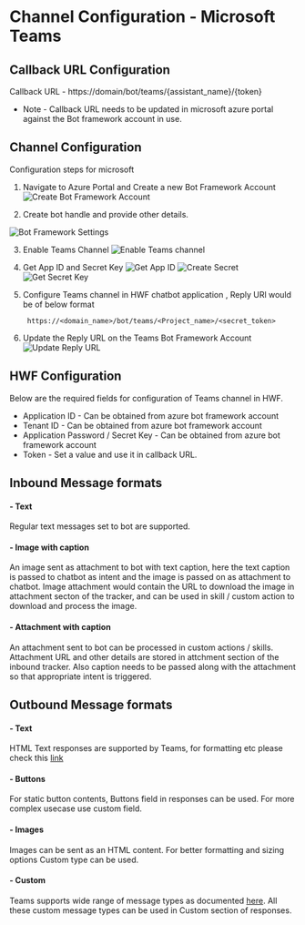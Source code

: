# Channel Configuration - Microsoft Teams 

## Callback URL Configuration

Callback URL - https://domain/bot/teams/{assistant_name}/{token}
- Note - Callback URL needs to be updated in microsoft azure portal against the Bot framework account in use.

## Channel Configuration 

Configuration steps for microsoft 

1. Navigate to Azure Portal and Create a new Bot Framework Account 
![Create Bot Framework Account](./images/Teams_CreateBotFrameworkAccount.png "Bot Framework Account") 

2. Create bot handle and provide other details.

![](./images/Teams_BotFrameworkAccountSettings.png "Bot Framework Settings")

3. Enable Teams Channel 
![](./images/Teams_AddTeamsChannel.png "Enable Teams channel")
   
4. Get App ID and Secret Key
![](./images/Teams_GetAppID.png "Get App ID")
![](./images/Teams_CreateBotSecret.png "Create Secret")
![](./images/Teams_getAppSecret.png "Get Secret Key")

5. Configure Teams channel in HWF chatbot application , 
Reply URl would be of below format 

        https://<domain_name>/bot/teams/<Project_name>/<secret_token>

6. Update the Reply URL on the Teams Bot Framework Account 
![](./images/Teams_ReplyURLSetting.png "Update Reply URL ")


## HWF Configuration

Below are the required fields for configuration of Teams channel in HWF. 

- Application ID  - Can be obtained from azure bot framework account
- Tenant ID - Can be obtained from azure bot framework account
- Application Password / Secret Key - Can be obtained from azure bot framework account
- Token - Set a value and use it in callback URL.

## Inbound Message formats 

#### - Text
Regular text messages set to bot are supported. 

#### - Image with caption 
An image sent as attachment to bot with text caption, here the text caption is passed to chatbot as intent
and the image is passed on as attachment to chatbot. 
Image attachment would contain the URL to download the image in attachment secton of the tracker, and can be used in skill / custom action 
to download and process the image.

#### - Attachment with caption

An attachment sent to bot can be processed in custom actions / skills. Attachment URL and other details are stored in attchment
section of the inbound tracker. Also caption needs to be passed along with the attachment so that appropriate intent is triggered. 

## Outbound Message formats 

#### - Text 
HTML Text responses are supported by Teams, for formatting etc please check this [link](https://docs.microsoft.com/en-us/azure/bot-service/rest-api/bot-framework-rest-connector-create-messages?view=azure-bot-service-4.0) 

#### - Buttons 
For static button contents, Buttons field in responses can be used. For more complex usecase use custom field.

#### - Images 
Images can be sent as an HTML content. For better formatting and sizing options Custom type can be used.

#### - Custom 
Teams supports wide range of message types as documented [here](https://docs.microsoft.com/en-us/azure/bot-service/rest-api/bot-framework-rest-connector-add-rich-cards?view=azure-bot-service-4.0). All these custom message types can be used in Custom section of responses.
